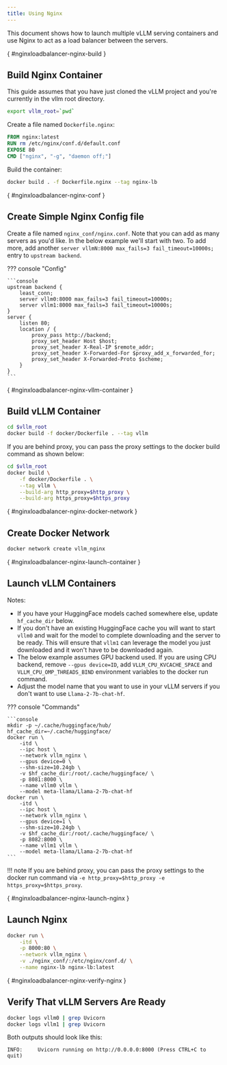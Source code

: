 ```yaml
---
title: Using Nginx
---
```


This document shows how to launch multiple vLLM serving containers and use Nginx to act as a load balancer between the servers.

[](){ #nginxloadbalancer-nginx-build }

## Build Nginx Container

This guide assumes that you have just cloned the vLLM project and you're currently in the vllm root directory.

```bash
export vllm_root=`pwd`
```

Create a file named `Dockerfile.nginx`:

```dockerfile
FROM nginx:latest
RUN rm /etc/nginx/conf.d/default.conf
EXPOSE 80
CMD ["nginx", "-g", "daemon off;"]
```

Build the container:

```bash
docker build . -f Dockerfile.nginx --tag nginx-lb
```

[](){ #nginxloadbalancer-nginx-conf }

## Create Simple Nginx Config file

Create a file named `nginx_conf/nginx.conf`. Note that you can add as many servers as you'd like. In the below example we'll start with two. To add more, add another `server vllmN:8000 max_fails=3 fail_timeout=10000s;` entry to `upstream backend`.

??? console "Config"

    ```console
    upstream backend {
        least_conn;
        server vllm0:8000 max_fails=3 fail_timeout=10000s;
        server vllm1:8000 max_fails=3 fail_timeout=10000s;
    }
    server {
        listen 80;
        location / {
            proxy_pass http://backend;
            proxy_set_header Host $host;
            proxy_set_header X-Real-IP $remote_addr;
            proxy_set_header X-Forwarded-For $proxy_add_x_forwarded_for;
            proxy_set_header X-Forwarded-Proto $scheme;
        }
    }
    ```

[](){ #nginxloadbalancer-nginx-vllm-container }

## Build vLLM Container

```bash
cd $vllm_root
docker build -f docker/Dockerfile . --tag vllm
```

If you are behind proxy, you can pass the proxy settings to the docker build command as shown below:

```bash
cd $vllm_root
docker build \
    -f docker/Dockerfile . \
    --tag vllm \
    --build-arg http_proxy=$http_proxy \
    --build-arg https_proxy=$https_proxy
```

[](){ #nginxloadbalancer-nginx-docker-network }

## Create Docker Network

```bash
docker network create vllm_nginx
```

[](){ #nginxloadbalancer-nginx-launch-container }

## Launch vLLM Containers

Notes:

- If you have your HuggingFace models cached somewhere else, update `hf_cache_dir` below.
- If you don't have an existing HuggingFace cache you will want to start `vllm0` and wait for the model to complete downloading and the server to be ready. This will ensure that `vllm1` can leverage the model you just downloaded and it won't have to be downloaded again.
- The below example assumes GPU backend used. If you are using CPU backend, remove `--gpus device=ID`, add `VLLM_CPU_KVCACHE_SPACE` and `VLLM_CPU_OMP_THREADS_BIND` environment variables to the docker run command.
- Adjust the model name that you want to use in your vLLM servers if you don't want to use `Llama-2-7b-chat-hf`.

??? console "Commands"

    ```console
    mkdir -p ~/.cache/huggingface/hub/
    hf_cache_dir=~/.cache/huggingface/
    docker run \
        -itd \
        --ipc host \
        --network vllm_nginx \
        --gpus device=0 \
        --shm-size=10.24gb \
        -v $hf_cache_dir:/root/.cache/huggingface/ \
        -p 8081:8000 \
        --name vllm0 vllm \
        --model meta-llama/Llama-2-7b-chat-hf
    docker run \
        -itd \
        --ipc host \
        --network vllm_nginx \
        --gpus device=1 \
        --shm-size=10.24gb \
        -v $hf_cache_dir:/root/.cache/huggingface/ \
        -p 8082:8000 \
        --name vllm1 vllm \
        --model meta-llama/Llama-2-7b-chat-hf
    ```

!!! note
    If you are behind proxy, you can pass the proxy settings to the docker run command via `-e http_proxy=$http_proxy -e https_proxy=$https_proxy`.

[](){ #nginxloadbalancer-nginx-launch-nginx }

## Launch Nginx

```bash
docker run \
    -itd \
    -p 8000:80 \
    --network vllm_nginx \
    -v ./nginx_conf/:/etc/nginx/conf.d/ \
    --name nginx-lb nginx-lb:latest
```

[](){ #nginxloadbalancer-nginx-verify-nginx }

## Verify That vLLM Servers Are Ready

```bash
docker logs vllm0 | grep Uvicorn
docker logs vllm1 | grep Uvicorn
```

Both outputs should look like this:

```console
INFO:     Uvicorn running on http://0.0.0.0:8000 (Press CTRL+C to quit)
```
